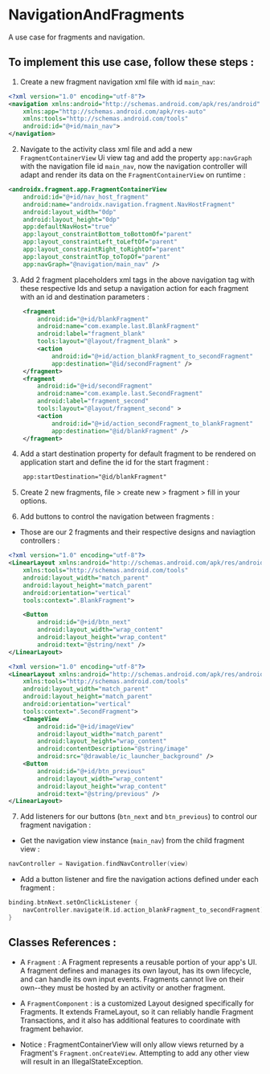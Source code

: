 # NavigationAndFragments
A use case for fragments and navigation.

## To implement this use case, follow these steps : 

1) Create a new fragment navigation xml file with id `main_nav`:
```xml
<?xml version="1.0" encoding="utf-8"?>
<navigation xmlns:android="http://schemas.android.com/apk/res/android"
    xmlns:app="http://schemas.android.com/apk/res-auto"
    xmlns:tools="http://schemas.android.com/tools"
    android:id="@+id/main_nav">
</navigation>
```

2) Navigate to the activity class xml file and add a new `FragmentContainerView` Ui view tag and add the property `app:navGraph` with the 
navigation file id `main_nav`, now the navigation controller will adapt and render its data on the `FragmentContainerView` on runtime :
```xml
<androidx.fragment.app.FragmentContainerView
    android:id="@+id/nav_host_fragment"
    android:name="androidx.navigation.fragment.NavHostFragment"
    android:layout_width="0dp"
    android:layout_height="0dp"
    app:defaultNavHost="true"
    app:layout_constraintBottom_toBottomOf="parent"
    app:layout_constraintLeft_toLeftOf="parent"
    app:layout_constraintRight_toRightOf="parent"
    app:layout_constraintTop_toTopOf="parent"
    app:navGraph="@navigation/main_nav" />
```

3) Add 2 fragment placeholders xml tags in the above navigation tag with these respective Ids and setup a navigation action for 
each fragment with an id and destination parameters :
```xml 
    <fragment
        android:id="@+id/blankFragment"
        android:name="com.example.last.BlankFragment"
        android:label="fragment_blank"
        tools:layout="@layout/fragment_blank" >
        <action
            android:id="@+id/action_blankFragment_to_secondFragment"
            app:destination="@id/secondFragment" />
    </fragment>
    <fragment
        android:id="@+id/secondFragment"
        android:name="com.example.last.SecondFragment"
        android:label="fragment_second"
        tools:layout="@layout/fragment_second" >
        <action
            android:id="@+id/action_secondFragment_to_blankFragment"
            app:destination="@id/blankFragment" />
    </fragment>
```
4) Add a start destination property for default fragment to be rendered on application start and define the id for the start fragment : 
```xml
    app:startDestination="@id/blankFragment"
```
5) Create 2 new fragments, file > create new > fragment > fill in your options.

6) Add buttons to control the navigation between fragments : 
- Those are our 2 fragments and their respective designs and naviagtion controllers : 
```xml 
<?xml version="1.0" encoding="utf-8"?>
<LinearLayout xmlns:android="http://schemas.android.com/apk/res/android"
    xmlns:tools="http://schemas.android.com/tools"
    android:layout_width="match_parent"
    android:layout_height="match_parent"
    android:orientation="vertical"
    tools:context=".BlankFragment">

    <Button
        android:id="@+id/btn_next"
        android:layout_width="wrap_content"
        android:layout_height="wrap_content"
        android:text="@string/next" />
</LinearLayout>
```
```xml  
<?xml version="1.0" encoding="utf-8"?>
<LinearLayout xmlns:android="http://schemas.android.com/apk/res/android"
    xmlns:tools="http://schemas.android.com/tools"
    android:layout_width="match_parent"
    android:layout_height="match_parent"
    android:orientation="vertical"
    tools:context=".SecondFragment">
    <ImageView
        android:id="@+id/imageView"
        android:layout_width="match_parent"
        android:layout_height="wrap_content"
        android:contentDescription="@string/image"
        android:src="@drawable/ic_launcher_background" />
    <Button
        android:id="@+id/btn_previous"
        android:layout_width="wrap_content"
        android:layout_height="wrap_content"
        android:text="@string/previous" />
</LinearLayout>
```
7) Add listeners for our buttons (`btn_next` and `btn_previous`) to control our fragment navigation : 
- Get the navigation view instance (`main_nav`) from the child fragment view :
```kt
navController = Navigation.findNavController(view)
```
- Add a button listener and fire the navigation actions defined under each fragment : 
```kt 
binding.btnNext.setOnClickListener {
    navController.navigate(R.id.action_blankFragment_to_secondFragment)
}
```

## Classes References :
- A `Fragment` : A Fragment represents a reusable portion of your app's UI. A fragment defines and manages its own layout, has its own lifecycle, and can handle its own input events. Fragments cannot live on their own--they must be hosted by an activity or another fragment.

- A `FragmentComponent` :  is a customized Layout designed specifically for Fragments. It extends FrameLayout, so it can reliably handle Fragment Transactions, and it also has additional features to coordinate with fragment behavior.

- Notice : FragmentContainerView will only allow views returned by a Fragment's `Fragment.onCreateView`. Attempting to add any other view will result in an IllegalStateException.
